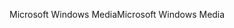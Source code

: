 <span data-ttu-id="12c70-101">Microsoft Windows Media</span><span class="sxs-lookup"><span data-stu-id="12c70-101">Microsoft Windows Media</span></span>